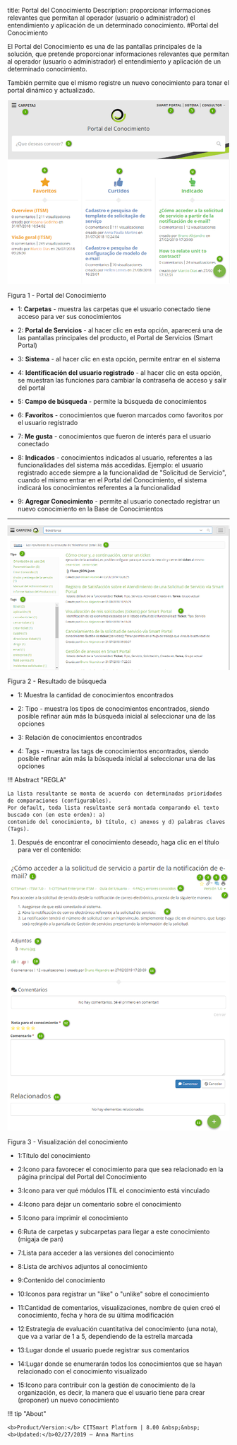 title: Portal del Conocimiento
Description: proporcionar informaciones relevantes que permitan al operador (usuario o administrador) el entendimiento y aplicación de un determinado conocimiento.
#Portal del Conocimiento


El Portal del Conocimiento es una de las pantallas principales de la solución, que pretende proporcionar informaciones relevantes que permitan al operador (usuario o administrador) el entendimiento y aplicación de un determinado conocimiento. 

También permite que el mismo registre un nuevo conocimiento para tonar el portal dinámico y actualizado.


![Portal](images/figure2-portal.png)

   Figura 1 - Portal del Conocimiento
   
- 1: **Carpetas** - muestra las carpetas que el usuario conectado tiene acceso para ver sus conocimientos

- 2: **Portal de Servicios** - al hacer clic en esta opción, aparecerá una de las pantallas principales del producto, el Portal de Servicios (Smart Portal)

- 3: **Sistema** - al hacer clic en esta opción, permite entrar en el sistema

- 4: **Identificación del usuario registrado** - al hacer clic en esta opción, se muestran las funciones para cambiar la contraseña de acceso y salir del portal

- 5: **Campo de búsqueda** - permite la búsqueda de conocimientos

- 6: **Favoritos** - conocimientos que fueron marcados como favoritos por el usuario registrado

- 7: **Me gusta** - conocimientos que fueron de interés para el usuario conectado

- 8: **Indicados** - conocimientos indicados al usuario, referentes a las funcionalidades del sistema más accedidas. Ejemplo: el usuario registrado accede siempre a la funcionalidad de "Solicitud de Servicio", cuando el mismo entrar en el Portal del Conocimiento, el sistema indicará los conocimientos referentes a la funcionalidad

- 9: **Agregar Conocimiento** - permite al usuario conectado registrar un nuevo conocimiento en la Base de Conocimientos

-------------------------------------------------------------------------------------------------

![resultado](images/figure1-portal.png)

   Figura 2 - Resultado de búsqueda

 - 1: Muestra la cantidad de conocimientos encontrados
 
 - 2: Tipo - muestra los tipos de conocimientos encontrados, siendo posible refinar aún más la búsqueda inicial al seleccionar una de las opciones
 
 - 3: Relación de conocimientos encontrados
 
 - 4: Tags - muestra las tags de conocimientos encontrados, siendo posible refinar aún más la búsqueda inicial al seleccionar una de las opciones
 
 
!!! Abstract "REGLA"

    La lista resultante se monta de acuerdo con determinadas prioridades de comparaciones (configurables). 
    Por default, toda lista resultante será montada comparando el texto buscado con (en este orden): a) 
    contenido del conocimiento, b) título, c) anexos y d) palabras claves (Tags).
    
  
1.  Después de encontrar el conocimiento deseado, haga clic en el título para ver el contenido:

 ![Visualización](images/figure3-portal.png)

   Figura 3 - Visualización del conocimiento 
   

- 1:Título del conocimiento

- 2:Icono para favorecer el conocimiento para que sea relacionado en la página principal del Portal del Conocimiento

- 3:Icono para ver qué módulos ITIL el conocimiento está vinculado

- 4:Icono para dejar un comentario sobre el conocimiento

- 5:Icono para imprimir el conocimiento

- 6:Ruta de carpetas y subcarpetas para llegar a este conocimiento (migaja de pan)

- 7:Lista para acceder a las versiones del conocimiento

- 8:Lista de archivos adjuntos al conocimiento

- 9:Contenido del conocimiento

- 10:Iconos para registrar un "like" o "unlike" sobre el conocimiento

- 11:Cantidad de comentarios, visualizaciones, nombre de quien creó el conocimiento, fecha y hora de su última modificación

- 12:Estrategia de evaluación cuantitativa del conocimiento (una nota), que va a variar de 1 a 5, dependiendo de la estrella marcada

- 13:Lugar donde el usuario puede registrar sus comentarios

- 14:Lugar donde se enumerarán todos los conocimientos que se hayan relacionado con el conocimiento visualizado

- 15:Icono para contribuir con la gestión de conocimiento de la organización, es decir, la manera que el usuario tiene para crear (proponer) un nuevo conocimiento


!!! tip "About"

    <b>Product/Version:</b> CITSmart Platform | 8.00 &nbsp;&nbsp;
    <b>Updated:</b>02/27/2019 – Anna Martins
